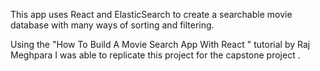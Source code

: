 This app uses React and ElasticSearch to create a searchable movie database with many ways of sorting and filtering.

Using the "How To Build A Movie Search App With React " tutorial by Raj Meghpara I was able to replicate
this project for the capstone project . 